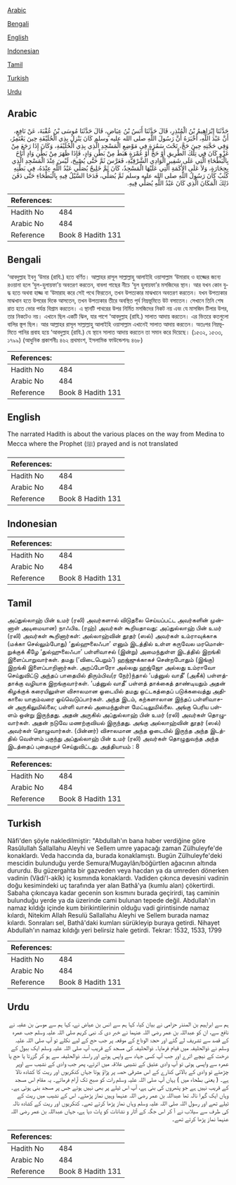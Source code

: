 [Arabic](#arabic)

[Bengali](#bengali)

[English](#english)

[Indonesian](#indonesian)

[Tamil](#tamil)

[Turkish](#turkish)

[Urdu](#urdu)

## Arabic


<div dir="rtl" lang="ar" style={{fontSize:'larger',backgroundColor:'#f8f9fa',padding:20}}>
حَدَّثَنَا إِبْرَاهِيمُ بْنُ الْمُنْذِرِ، قَالَ حَدَّثَنَا أَنَسُ بْنُ عِيَاضٍ، قَالَ حَدَّثَنَا مُوسَى بْنُ عُقْبَةَ، عَنْ نَافِعٍ، أَنَّ عَبْدَ اللَّهِ، أَخْبَرَهُ أَنَّ رَسُولَ اللَّهِ صلى الله عليه وسلم كَانَ يَنْزِلُ بِذِي الْحُلَيْفَةِ حِينَ يَعْتَمِرُ، وَفِي حَجَّتِهِ حِينَ حَجَّ، تَحْتَ سَمُرَةٍ فِي مَوْضِعِ الْمَسْجِدِ الَّذِي بِذِي الْحُلَيْفَةِ، وَكَانَ إِذَا رَجَعَ مِنْ غَزْوٍ كَانَ فِي تِلْكَ الطَّرِيقِ أَوْ حَجٍّ أَوْ عُمْرَةٍ هَبَطَ مِنْ بَطْنِ وَادٍ، فَإِذَا ظَهَرَ مِنْ بَطْنِ وَادٍ أَنَاخَ بِالْبَطْحَاءِ الَّتِي عَلَى شَفِيرِ الْوَادِي الشَّرْقِيَّةِ، فَعَرَّسَ ثَمَّ حَتَّى يُصْبِحَ، لَيْسَ عِنْدَ الْمَسْجِدِ الَّذِي بِحِجَارَةٍ، وَلاَ عَلَى الأَكَمَةِ الَّتِي عَلَيْهَا الْمَسْجِدُ، كَانَ ثَمَّ خَلِيجٌ يُصَلِّي عَبْدُ اللَّهِ عِنْدَهُ، فِي بَطْنِهِ كُثُبٌ كَانَ رَسُولُ اللَّهِ صلى الله عليه وسلم ثَمَّ يُصَلِّي، فَدَحَا السَّيْلُ فِيهِ بِالْبَطْحَاءِ حَتَّى دَفَنَ ذَلِكَ الْمَكَانَ الَّذِي كَانَ عَبْدُ اللَّهِ يُصَلِّي فِيهِ‏.‏
</div>
<div style={{backgroundColor:'#f8f9fa',padding:20, marginBottom: 10}}><table> <thead> <tr> <th>References:</th> <th></th> </tr> </thead> <tbody><tr><td>Hadith No</td><td>484</td></tr><tr><td>Arabic No</td><td>484</td></tr><tr><td>Reference</td><td>Book 8 Hadith 131</td></tr></tbody></table></div>

## Bengali


<div dir="ltr" lang="bn" style={{fontSize:'larger',backgroundColor:'#f8f9fa',padding:20}}>
‘আবদুল্লাহ ইবনু ‘উমার (রাযি.) হতে বর্ণিত। আল্লাহর রাসূল সাল্লাল্লাহু আলাইহি ওয়াসাল্লাম ‘উমারাহ ও হাজ্জের জন্যে রওয়ানা হলে ‘যুল-হুলায়ফা’য় অবতরণ করতেন, বাবলা গাছের নীচে ‘যুল হুলায়ফা’র মসজিদের স্থান। আর যখন কোন যুদ্ধ হতে অথবা হাজ্জ বা ‘উমারাহ করে সেই পথে ফিরতেন, তখন উপত্যকার মাঝখানে অবতরণ করতেন। যখন উপত্যকার মাঝখান হতে উপরের দিকে আসতেন, তখন উপত্যকার তীরে অবস্থিত পূর্ব নিম্নভূমিতে উট বসাতেন। সেখানে তিনি শেষ রাত হতে ভোর পর্যন্ত বিশ্রাম করতেন। এ স্থানটি পাথরের উপর নির্মিত মসজিদের নিকট নয় এবং যে মাসজিদ টিলার উপর, তার নিকটেও নয়। এখানে ছিল একটি ঝিল, যার পাশে ‘আবদুল্লাহ (রাযি.) সালাত আদায় করতেন। এর ভিতরে কতগুলো বালির স্তূপ ছিল। আর আল্লাহর রাসূল সাল্লাল্লাহু আলাইহি ওয়াসাল্লাম এখানেই সালাত আদায় করতেন। অতঃপর নিম্নভূমিতে পানির প্রবাহ হয়ে ‘আবদুল্লাহ (রাযি.) যে স্থানে সালাত আদায় করতেন তা সমান করে দিয়েছে। (১৫৩২, ১৫৩৩, ১৭৯৯) (আধুনিক প্রকাশনীঃ ৪৬২ প্রথমাংশ, ইসলামিক ফাউন্ডেশনঃ ৪৬৮)
</div>
<div style={{backgroundColor:'#f8f9fa',padding:20, marginBottom: 10}}><table> <thead> <tr> <th>References:</th> <th></th> </tr> </thead> <tbody><tr><td>Hadith No</td><td>484</td></tr><tr><td>Arabic No</td><td>484</td></tr><tr><td>Reference</td><td>Book 8 Hadith 131</td></tr></tbody></table></div>

## English


<div dir="ltr" lang="en" style={{fontSize:'larger',backgroundColor:'#f8f9fa',padding:20}}>
The narrated Hadith is about the various places on the way from Medina to Mecca where the Prophet (ﷺ) prayed and is not translated
</div>
<div style={{backgroundColor:'#f8f9fa',padding:20, marginBottom: 10}}><table> <thead> <tr> <th>References:</th> <th></th> </tr> </thead> <tbody><tr><td>Hadith No</td><td>484</td></tr><tr><td>Arabic No</td><td>484</td></tr><tr><td>Reference</td><td>Book 8 Hadith 131</td></tr></tbody></table></div>

## Indonesian


<div dir="ltr" lang="id" style={{fontSize:'larger',backgroundColor:'#f8f9fa',padding:20}}>

</div>
<div style={{backgroundColor:'#f8f9fa',padding:20, marginBottom: 10}}><table> <thead> <tr> <th>References:</th> <th></th> </tr> </thead> <tbody><tr><td>Hadith No</td><td>484</td></tr><tr><td>Arabic No</td><td>484</td></tr><tr><td>Reference</td><td>Book 8 Hadith 131</td></tr></tbody></table></div>

## Tamil


<div dir="ltr" lang="ta" style={{fontSize:'larger',backgroundColor:'#f8f9fa',padding:20}}>
அப்துல்லாஹ் பின் உமர் (ரலி) அவர்களால் விடுதலை செய்யப்பட்ட அவர்களின் முன்னாள் அடிமையான) நாஃபிஉ (ரஹ்) அவர்கள் கூறியதாவது: அப்துல்லாஹ் பின் உமர் (ரலி) அவர்கள் கூறினார்கள்: அல்லாஹ்வின் தூதர் (ஸல்) அவர்கள் உம்ராவுக்காக (மக்கா செல்லும்போது) ‘துல்ஹுலைஃபா’ எனும் இடத்தில் உள்ள கருவேல மரமொன்றுக்குக் கீழே ‘துல்ஹுலைஃபா’ பள்ளிவாசல் (இன்று) அமைந்துள்ள இடத்தில் இறங்கி இளைப்பாறுவார்கள். தமது (‘விடைபெறும்’) ஹஜ்ஜுக்காகச் சென்றபோதும் (இங்கு) இறங்கி இளைப்பாறினார்கள். அறப்போரோ அல்லது ஹஜ்ஜோ அல்லது உம்ராவோ செய்துவிட்டு அந்தப் பாதையில் திரும்பிவ(ர நேர்)ந்தால் ‘பத்னுல் வாதீ’ (அகீக்) பள்ளத்தாக்கு வழியாக இறங்குவார்கள். ‘பத்னுல் வாதீ’ பள்ளத் தாக்கைத் தாண்டியதும் அதன் கிழக்குக் கரையிலுள்ள விசாலமான ஓடையில் தமது ஒட்டகத்தைப் படுக்கவைத்து அதிகாலை யாகும்வரை ஓய்வெடுப்பார்கள். அந்த இடம், கற்களாலான இந்தப் பள்ளிவாச-ன் அருகிலுமில்லை; பள்ளி வாசல் அமைந்துள்ள மேட்டிலுமில்லை. அங்கு பெரிய பள்ளம் ஒன்று இருந்தது. அதன் அருகில் அப்துல்லாஹ் பின் உமர் (ரலி) அவர்கள் தொழுவார்கள். அதன் நடுவே மணற்குவியல் இருந்தது. அங்கு அல்லாஹ்வின் தூதர் (ஸல்) அவர்கள் தொழுவார்கள். (பின்னர்) விசாலமான அந்த ஓடையில் இருந்த அந்த இடத்தில் வெள்ளம் புகுந்து அப்துல்லாஹ் பின் உமர் (ரலி) அவர்கள் தொழுதுவந்த அந்த இடத்தைப் புதையுறச் செய்துவிட்டது. அத்தியாயம் : 8
</div>
<div style={{backgroundColor:'#f8f9fa',padding:20, marginBottom: 10}}><table> <thead> <tr> <th>References:</th> <th></th> </tr> </thead> <tbody><tr><td>Hadith No</td><td>484</td></tr><tr><td>Arabic No</td><td>484</td></tr><tr><td>Reference</td><td>Book 8 Hadith 131</td></tr></tbody></table></div>

## Turkish


<div dir="ltr" lang="tr" style={{fontSize:'larger',backgroundColor:'#f8f9fa',padding:20}}>
Nâfi'den şöyle nakledilmiştir: "Abdullah'ın bana haber verdiğine göre Rasûlullah Sallallahu Aleyhi ve Sellem umre yapacağı zaman Zülhuleyfe'de konaklardı. Veda haccında da, burada konak­lamıştı. Bugün Zülhuleyfe'deki mescidin bulunduğu yerde Semura/Mugaylân/böğürtlen ağacının altında dururdu. Bu güzergahta bir gazveden veya hacdan ya da umreden dönerken vadinin (Vâdi'l-akîk) iç kısmında konaklardı. Vadiden çıkınca devesini vadinin doğu kesimindeki uç tarafında yer alan Bathâ'ya (kumlu alan) çökertirdi. Sabaha çıkıncaya kadar gecenin son kısmını burada geçirirdi, taş caminin bulunduğu yerde ya da üzerinde cami bulunan tepede değil. Abdullah'ın namaz kıldığı içinde kum birikintilerinin olduğu vadi girintisinde namaz kılardı, Nitekim Allah Resulü Sallallahu Aleyhi ve Sellem burada namaz kılardı. Sonraları sel, Bathâ'daki kumları sürükleyip buraya getirdi. Nihayet Abdullah'ın namaz kıldığı yeri belirsiz hale getirdi. Tekrar: 1532, 1533, 1799
</div>
<div style={{backgroundColor:'#f8f9fa',padding:20, marginBottom: 10}}><table> <thead> <tr> <th>References:</th> <th></th> </tr> </thead> <tbody><tr><td>Hadith No</td><td>484</td></tr><tr><td>Arabic No</td><td>484</td></tr><tr><td>Reference</td><td>Book 8 Hadith 131</td></tr></tbody></table></div>

## Urdu


<div dir="rtl" lang="ur" style={{fontSize:'larger',backgroundColor:'#f8f9fa',padding:20}}>
ہم سے ابراہیم بن المنذر حزامی نے بیان کیا، کہا ہم سے انس بن عیاض نے، کہا ہم سے موسیٰ بن عقبہ نے نافع سے، ان کو عبداللہ بن عمر رضی اللہ عنہما نے خبر دی کہ نبی کریم صلی اللہ علیہ وسلم جب عمرہ کے قصد سے تشریف لے گئے اور حجۃ الوداع کے موقعہ پر جب حج کے لیے نکلے تو آپ صلی اللہ علیہ وسلم نے ذوالحلیفہ میں قیام فرمایا۔ ذوالحلیفہ کی مسجد کے قریب آپ صلی اللہ علیہ وسلم ایک ببول کے درخت کے نیچے اترے اور جب آپ کسی جہاد سے واپس ہوتے اور راستہ ذوالحلیفہ سے ہو کر گزرتا یا حج یا عمرہ سے واپسی ہوتی تو آپ وادی عتیق کے نشیبی علاقہ میں اترتے، پھر جب وادی کے نشیب سے اوپر چڑھتے تو وادی کے بالائی کنارے کے اس مشرقی حصہ پر پڑاؤ ہوتا جہاں کنکریوں اور ریت کا کشادہ نالا ہے۔ ( یعنی بطحاء میں ) یہاں آپ صلی اللہ علیہ وسلم رات کو صبح تک آرام فرماتے۔ یہ مقام اس مسجد کے قریب نہیں ہے جو پتھروں کی بنی ہے، آپ اس ٹیلے پر بھی نہیں ہوتے جس پر مسجد بنی ہوئی ہے۔ وہاں ایک گہرا نالہ تھا عبداللہ بن عمر رضی اللہ عنہما وہیں نماز پڑھتے۔ اس کے نشیب میں ریت کے ٹیلے تھے اور رسول اللہ صلی اللہ علیہ وسلم وہاں نماز پڑھا کرتے تھے۔ کنکریوں اور ریت کے کشادہ نالہ کی طرف سے سیلاب نے آ کر اس جگہ کے آثار و نشانات کو پاٹ دیا ہے، جہاں عبداللہ بن عمر رضی اللہ عنہما نماز پڑھا کرتے تھے۔
</div>
<div style={{backgroundColor:'#f8f9fa',padding:20, marginBottom: 10}}><table> <thead> <tr> <th>References:</th> <th></th> </tr> </thead> <tbody><tr><td>Hadith No</td><td>484</td></tr><tr><td>Arabic No</td><td>484</td></tr><tr><td>Reference</td><td>Book 8 Hadith 131</td></tr></tbody></table></div>